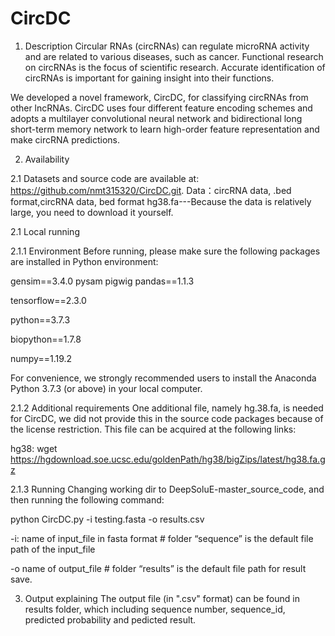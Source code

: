 # CircDC
1. Description
 Circular RNAs (circRNAs) can regulate microRNA activity and are related to various diseases, such as cancer. Functional research on circRNAs is the focus of scientific research. Accurate identification of circRNAs is important for gaining insight into their functions.


We developed a novel framework, CircDC, for classifying circRNAs from other lncRNAs. CircDC uses four different feature encoding schemes and adopts a multilayer convolutional neural network and bidirectional long short-term memory network to learn high-order feature representation and make circRNA predictions. 

2. Availability

2.1 Datasets and source code are available at:
https://github.com/nmt315320/CircDC.git.
Data：circRNA data, .bed format,circRNA data, bed format
      hg38.fa---Because the data is relatively large, you need to download it yourself.

2.1 Local running

2.1.1 Environment
Before running, please make sure the following packages are installed in Python environment:

gensim==3.4.0
pysam
pigwig
pandas==1.1.3

tensorflow==2.3.0

python==3.7.3

biopython==1.7.8

numpy==1.19.2

For convenience, we strongly recommended users to install the Anaconda Python 3.7.3 (or above) in your local computer.

2.1.2 Additional requirements
One additional file, namely hg.38.fa, is needed for CircDC, we did not provide this in the source code packages because of the license restriction. This file can be acquired at the following links:

hg38: wget https://hgdownload.soe.ucsc.edu/goldenPath/hg38/bigZips/latest/hg38.fa.gz



2.1.3 Running
Changing working dir to DeepSoluE-master_source_code, and then running the following command:

python CircDC.py -i testing.fasta -o results.csv

-i: name of input_file in fasta format # folder “sequence” is the default file path of the input_file

-o name of output_file # folder “results” is the default file path for result save.

3. Output explaining
The output file (in ".csv" format) can be found in results folder, which including sequence number, sequence_id, predicted probability and pedicted result.

